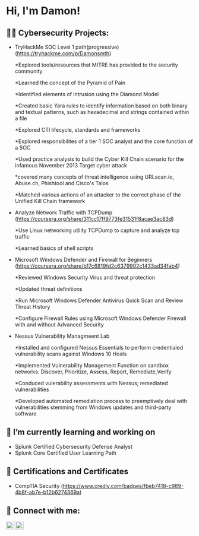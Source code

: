 <h1>Hi, I'm Damon!</h1>

<h2>👨‍💻 Cybersecurity Projects:</h2>

- TryHackMe SOC Level 1 path(progressive) (https://tryhackme.com/p/Damonsmth)
  
   *Explored tools/resources that MITRE has provided to the security community

   *Learned the concept of the Pyramid of Pain

   *Identified elements of intrusion using the Diamond Model

   *Created basic Yara rules to identify information based on both binary and textual patterns, such as hexadecimal and strings contained within a file

   *Explored CTI lifecycle, standards and frameworks

   *Explored responsibilites of a tier 1 SOC analyst and the core function of a SOC

   *Used practice analysis to build the Cyber Kill Chain scenario for the infamous November 2013 Target cyber attack

   *covered many concepts of threat intelligence using URLscan.io, Abuse.ch, Phishtool and Cisco's Talos
  
   *Matched various actions of an attacker to the correct phase of the Unified Kill Chain framework
  
- Analyze Network Traffic with TCPDump (https://coursera.org/share/311cc17ff9773fe31531f8acae3ac83d)

   *Use Linux networking utility TCPDump to capture and analyze tcp traffic
  
    *Learned basics of shell scripts
- Microsoft Windows Defender and Firewall for Beginners (https://coursera.org/share/b17c6819fd2c6379902c1433ad34fab4)
  
   *Reviewed Windows Security Virus and threat protection

   *Updated threat definitions

   *Run Microsoft Windows Defender Antivirus Quick Scan and Review Threat History

   *Configure Firewall Rules using Microsoft Windows Defender Firewall with and without Advanced Security
  
- Nessus Vulnerability Managmeent Lab
  
    *Installed and configured Nessus Essentials to perform credentialed vulnerability scans against
    Windows 10 Hosts
  
    *Implemented Vulnerability Management Function on sandbox networks:
        Discover, Prioritize, Assess, Report, Remediate,Verify
  
    *Conduced vulerability assessments with Nessus; remediated vulnerabilities
  
    *Developed automated remediation process to preemptively deal with vulnerabilities stemming from Windows updates and third-party software

<h2> 🔭 I’m currently learning and working on</h2>

- Splunk Certified Cybersecurity Defense Analyst
- Splunk Core Certified User Learning Path
  
<h2>📜 Certifications and Certificates</h2>

- CompTIA Security (https://www.credly.com/badges/fbeb7418-c989-4b8f-ab7e-b12b6274369a)

  
<h2> 🤳 Connect with me:</h2>



[<img align="left" alt="JoshMadakor | LinkedIn" width="22px" src="https://cdn.jsdelivr.net/npm/simple-icons@v3/icons/linkedin.svg" />][linkedin]
[<img align="left" alt="JoshMadakor | Instagram" width="22px" src="https://cdn.jsdelivr.net/npm/simple-icons@v3/icons/instagram.svg" />][instagram]


[instagram]: https://instagram.com/beyond_dame?utm_source=qr
[linkedin]: https://www.linkedin.com/in/damon-smith-5922bb19a


<!--
**joshmadakor1/joshmadakor1** is a ✨ _special_ ✨ repository because its `README.md` (this file) appears on your GitHub profile.

Here are some ideas to get you started:

- 🔭 I’m currently working on ...
- 🌱 I’m currently learning ...
- 👯 I’m looking to collaborate on ...
- 🤔 I’m looking for help with ...
- 💬 Ask me about ...
- 📫 How to reach me: ...
- 😄 Pronouns: ...
- ⚡ Fun fact: ...
-->
